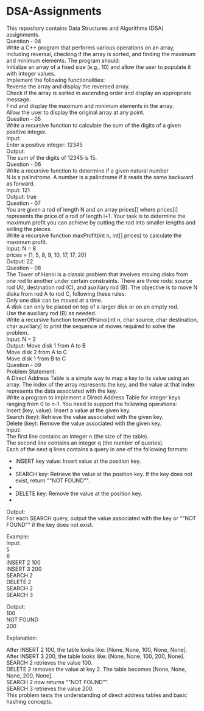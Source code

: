 # DSA-Assignments
This repository contains Data Structures and Algorithms (DSA) assignments.
<br>
Question - 04
<br>
Write a C++ program that performs various operations on an array, including reversal, checking if the array is sorted, and finding the maximum and minimum elements. The program should:
<br>
Initialize an array of a fixed size (e.g., 10) and allow the user to populate it with integer values.
<br>
Implement the following functionalities:
<br>
Reverse the array and display the reversed array.
<br>
Check if the array is sorted in ascending order and display an appropriate message.
<br>
Find and display the maximum and minimum elements in the array.
<br>
Allow the user to display the original array at any point.
<br>
Question - 05
<br>
Write a recursive function to calculate the sum of the digits of a given positive integer.
<br>
Input:
<br>
Enter a positive integer: 12345
<br>
Output:
<br>
The sum of the digits of 12345 is 15.
<br>
Question - 06
<br>
Write a recursive function to determine if a given natural number
<br>
N is a palindrome. A number is a palindrome if it reads the same backward as forward.
<br>
Input: 121
<br>
Output: true
<br>
Question - 07
<br>
You are given a rod of length N and an array prices[] where prices[i] represents the price of a rod of length i+1. Your task is to determine the maximum profit you can achieve by cutting the rod into smaller lengths and selling the pieces.
<br>
Write a recursive function maxProfit(int n, int[] prices) to calculate the maximum profit.
<br>
Input: N = 8
<br>
prices = [1, 5, 8, 9, 10, 17, 17, 20]
<br>
Output: 22
<br>
Question - 08
<br>
The Tower of Hanoi is a classic problem that involves moving disks from one rod to another under certain constraints. There are three rods: source rod (A), destination rod (C), and auxiliary rod (B). The objective is to move N disks from rod A to rod C, following these rules:
<br>
Only one disk can be moved at a time.
<br>
A disk can only be placed on top of a larger disk or on an empty rod.
<br>
Use the auxiliary rod (B) as needed.
<br>
Write a recursive function towerOfHanoi(int n, char source, char destination, char auxiliary) to print the sequence of moves required to solve the problem.
<br>
Input: N = 2
<br>
Output: Move disk 1 from A to B
<br>
Move disk 2 from A to C
<br>
Move disk 1 from B to C
<br>
Question - 09
<br>
Problem Statement:
<br>
A Direct Address Table is a simple way to map a key to its value using an array. The index of the array represents the key, and the value at that index represents the data associated with the key.
<br>
Write a program to implement a Direct Address Table for integer keys ranging from 0 to n-1. You need to support the following operations:
<br>
Insert (key, value): Insert a value at the given key.
<br>
Search (key): Retrieve the value associated with the given key.
<br>
Delete (key): Remove the value associated with the given key.
<br>
Input:
<br>
The first line contains an integer n (the size of the table).
<br>
The second line contains an integer q (the number of queries).
<br>
Each of the next q lines contains a query in one of the following formats:
<br>
- INSERT key value: Insert value at the position key.
- <br>
- SEARCH key: Retrieve the value at the position key. If the key does not exist, return ""NOT FOUND"".
- <br>
- DELETE key: Remove the value at the position key.
- <br>

Output:
<br>
For each SEARCH query, output the value associated with the key or ""NOT FOUND"" if the key does not exist.
<br>

Example:
<br>
Input:
<br>
5
<br>
6
<br>
INSERT 2 100
<br>
INSERT 3 200
<br>
SEARCH 2
<br>
DELETE 2
<br>
SEARCH 2
<br>
SEARCH 3
<br>

Output:
<br>
100
<br>
NOT FOUND
<br>
200
<br>

Explanation:
<br>

After INSERT 2 100, the table looks like: [None, None, 100, None, None].
<br>
After INSERT 3 200, the table looks like: [None, None, 100, 200, None].
<br>
SEARCH 2 retrieves the value 100.
<br>
DELETE 2 removes the value at key 2. The table becomes [None, None, None, 200, None].
<br>
SEARCH 2 now returns ""NOT FOUND"".
<br>
SEARCH 3 retrieves the value 200.
<br>
This problem tests the understanding of direct address tables and basic hashing concepts.
<br>



